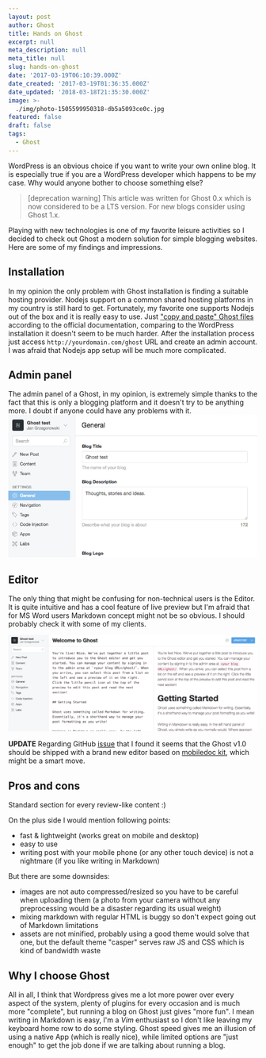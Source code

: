 ```yaml
---
layout: post
author: Ghost
title: Hands on Ghost
excerpt: null
meta_description: null
meta_title: null
slug: hands-on-ghost
date: '2017-03-19T06:10:39.000Z'
date_created: '2017-03-19T01:36:35.000Z'
date_updated: '2018-03-18T21:35:30.000Z'
image: >-
  ./img/photo-1505599950318-db5a5093ce0c.jpg
featured: false
draft: false
tags:
  - Ghost
---
```

WordPress is an obvious choice if you want to write your own online blog. It is especially true if you are a WordPress developer which happens to be my case. Why would anyone bother to choose something else?

> [deprecation warning] This article was written for Ghost 0.x which is now considered to be a LTS version. For new blogs consider using Ghost 1.x.

Playing with new technologies is one of my favorite leisure activities so I decided to check out Ghost a modern solution for simple blogging websites. Here are some of my findings and impressions.

## Installation
In my opinion the only problem with Ghost installation is finding a suitable hosting provider. Nodejs support on a common shared hosting platforms in my country is still hard to get. Fortunately, my favorite one supports Nodejs out of the box and it is really easy to use. Just ["copy and paste" Ghost files](http://ghost.grzegorowski.com/setup-ghost-blog-on-mydevil-net/) according to the official documentation, comparing to the WordPress installation it doesn't seem to be much harder. After the installation process just access `http://yourdomain.com/ghost` URL and create an admin account. I was afraid that Nodejs app setup will be much more complicated.

## Admin panel
The admin panel of a Ghost, in my opinion, is extremely simple thanks to the fact that this is only a blogging platform and it doesn't try to be anything more. I doubt if anyone could have any problems with it.
![Ghost admin panel view](./img/screen-shot-2017-03-18-at-23.16.26.png)

## Editor
The only thing that might be confusing for non-technical users is the Editor. It is quite intuitive and has a cool feature of live preview but I'm afraid that for MS Word users Markdown concept might not be so obvious. I should probably check it with some of my clients.

![](./img/screen-shot-2017-03-18-at-23.22.15.png)

**UPDATE** Regarding GitHub [issue](https://github.com/TryGhost/Ghost/issues/7429) that I found it seems that the Ghost v1.0 should be shipped with a brand new editor based on [mobiledoc kit](https://github.com/bustlelabs/mobiledoc-kit), which might be a smart move.

## Pros and cons
Standard section for every review-like content :)

On the plus side I would mention following points:

- fast & lightweight (works great on mobile and desktop)
- easy to use
- writing post with your mobile phone (or any other touch device) is not a nightmare (if you like writing in Markdown)

But there are some downsides:

- images are not auto compressed/resized so you have to be careful when uploading them (a photo from your camera without any preprocessing would be a disaster regarding its usual weight)
- mixing markdown with regular HTML is buggy so don't expect going out of Markdown limitations
- assets are not minified, probably using a good theme would solve that one, but the default theme "casper" serves raw JS and CSS which is kind of bandwidth waste

## Why I choose Ghost

All in all, I think that Wordpress gives me a lot more power over every aspect of the system, plenty of plugins for every occasion and is much more "complete", but running a blog on Ghost just gives "more fun". I mean writing in Markdown is easy, I'm a *Vim* enthusiast so I don't like leaving my keyboard home row to do some styling. Ghost speed gives me an illusion of using a native App (which is really nice), while limited options are "just enough" to get the job done if we are talking about running a blog.
